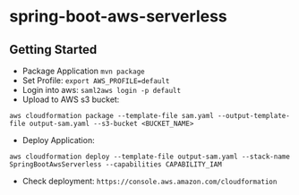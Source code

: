 # spring-boot-aws-serverless
## Getting Started

- Package Application
```mvn package```
- Set Profile:
```export AWS_PROFILE=default```
- Login into aws:
```saml2aws login -p default```
- Upload to AWS s3 bucket:
``` 
aws cloudformation package --template-file sam.yaml --output-template-file output-sam.yaml --s3-bucket <BUCKET_NAME> 
```
- Deploy Application:
``` 
aws cloudformation deploy --template-file output-sam.yaml --stack-name SpringBootAwsServerless --capabilities CAPABILITY_IAM
```
- Check deployment:
```https://console.aws.amazon.com/cloudformation```
